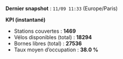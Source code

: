 **Dernier snapshot** : `11/09 11:33` (Europe/Paris)

**KPI (instantané)**

- Stations couvertes : **1469**
- Vélos disponibles (total) : **18294**
- Bornes libres (total) : **27536**
- Taux moyen d’occupation : **38.0 %**
